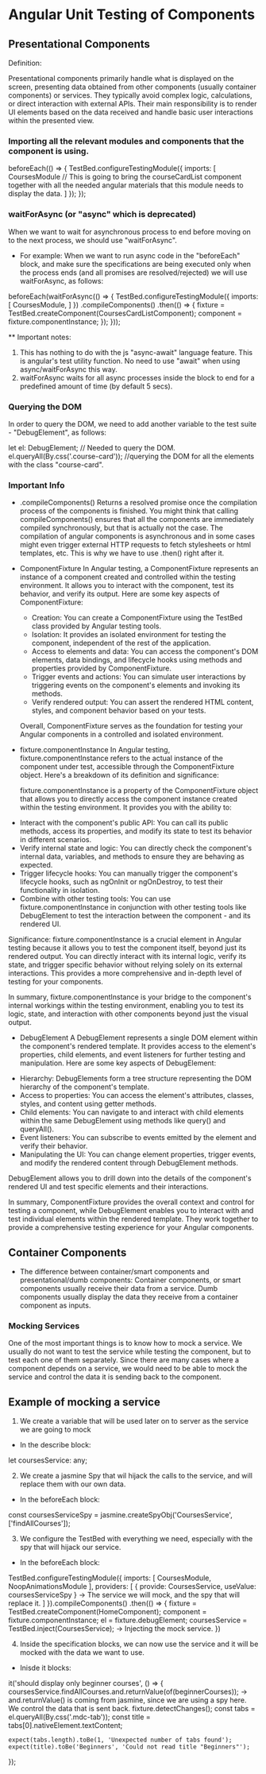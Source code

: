 # Angular Unit Testing of Components

## Presentational Components
Definition:

Presentational components primarily handle what is displayed on the screen, presenting data obtained from other components (usually container components) or services. They typically avoid complex logic, calculations, or direct interaction with external APIs. Their main responsibility is to render UI elements based on the data received and handle basic user interactions within the presented view.

### Importing all the relevant modules and components that the component is using.
 beforeEach(() => {
    TestBed.configureTestingModule({
      imports: [
        CoursesModule // This is going to bring the courseCardList component together with all the needed angular materials that this module needs to display the data.
      ]
    });
  });

### waitForAsync (or "async" which is deprecated)
When we want to wait for asynchronous process to end before moving on to the next process, we should use "waitForAsync".
* For example:
When we want to run async code in the "beforeEach" block, and make sure the specifications are being executed only when the process ends (and all promises are resolved/rejected) we will use waitForAsync, as follows:

 beforeEach(waitForAsync(() => {
    TestBed.configureTestingModule({
      imports: [
        CoursesModule,
      ]
    })
      .compileComponents()
      .then(() => {
        fixture = TestBed.createComponent(CoursesCardListComponent);
        component = fixture.componentInstance;
      });
  }));

** Important notes:
  1. This has nothing to do with the js "async-await" language feature. This is angular's test utility function. No need to use "await" when using async/waitForAsync this way.
  2. waitForAsync waits for all async processes inside the block to end for a predefined amount of time (by default 5 secs).

### Querying the DOM
In order to query the DOM, we need to add another variable to the test suite - "DebugElement", as follows:

 let el: DebugElement; // Needed to query the DOM.
 el.queryAll(By.css('.course-card')); //querying the DOM for all the elements with the class "course-card".

### Important Info
* .compileComponents()
Returns a resolved promise once the compilation process of the components is finished.
You might think that calling compileComponents() ensures that all the components are immediately compiled synchronously, but that is actually not the case.
The compilation of angular components is asynchronous and in some cases might even trigger external HTTP requests to fetch stylesheets or html templates, etc.
This is why we have to use .then() right after it.

* ComponentFixture
  In Angular testing, a ComponentFixture represents an instance of a component created and controlled within the testing environment. It allows you to interact with the component, test its behavior, and verify its output. Here are some key aspects of ComponentFixture:

  - Creation: You can create a ComponentFixture using the TestBed class provided by Angular testing tools.
  - Isolation: It provides an isolated environment for testing the component, independent of the rest of the application.
  - Access to elements and data: You can access the component's DOM elements, data bindings, and lifecycle hooks using methods and properties provided by ComponentFixture.
  - Trigger events and actions: You can simulate user interactions by triggering events on the component's elements and invoking its methods.
  - Verify rendered output: You can assert the rendered HTML content, styles, and component behavior based on your tests.
  
  Overall, ComponentFixture serves as the foundation for testing your Angular components in a controlled and isolated environment.

* fixture.componentInstance
  In Angular testing, fixture.componentInstance refers to the actual instance of the component under test, accessible through the ComponentFixture object. Here's a breakdown of its definition and significance:

  fixture.componentInstance is a property of the ComponentFixture object that allows you to directly access the component instance created within the testing environment. It provides you with the ability to:

- Interact with the component's public API: You can call its public methods, access its properties, and modify its state to test its behavior in different scenarios.
- Verify internal state and logic: You can directly check the component's internal data, variables, and methods to ensure they are behaving as expected.
- Trigger lifecycle hooks: You can manually trigger the component's lifecycle hooks, such as ngOnInit or ngOnDestroy, to test their functionality in isolation.
- Combine with other testing tools: You can use fixture.componentInstance in conjunction with other testing tools like DebugElement to test the interaction between the component - and its rendered UI.

Significance:
fixture.componentInstance is a crucial element in Angular testing because it allows you to test the component itself, beyond just its rendered output. You can directly interact with its internal logic, verify its state, and trigger specific behavior without relying solely on its external interactions. This provides a more comprehensive and in-depth level of testing for your components.

In summary, fixture.componentInstance is your bridge to the component's internal workings within the testing environment, enabling you to test its logic, state, and interaction with other components beyond just the visual output.

* DebugElement
  A DebugElement represents a single DOM element within the component's rendered template. It provides access to the element's properties, child elements, and event listeners for further testing and manipulation. Here are some key aspects of DebugElement:

- Hierarchy: DebugElements form a tree structure representing the DOM hierarchy of the component's template.
- Access to properties: You can access the element's attributes, classes, styles, and content using getter methods.
- Child elements: You can navigate to and interact with child elements within the same DebugElement using methods like query() and queryAll().
- Event listeners: You can subscribe to events emitted by the element and verify their behavior.
- Manipulating the UI: You can change element properties, trigger events, and modify the rendered content through DebugElement methods.

DebugElement allows you to drill down into the details of the component's rendered UI and test specific elements and their interactions.

In summary, ComponentFixture provides the overall context and control for testing a component, while DebugElement enables you to interact with and test individual elements within the rendered template. They work together to provide a comprehensive testing experience for your Angular components.

## Container Components
* The difference between container/smart components and presentational/dumb components:
  Container components, or smart components usually receive their data from a service.
  Dumb components usually display the data they receive from a container component as inputs.

### Mocking Services
One of the most important things is to know how to mock a service.
We usually do not want to test the service while testing the component, but to test each one of them separately.
Since there are many cases where a component depends on a service, we would need to be able to mock the service and control the data it is sending back to the component.

## Example of mocking a service

1. We create a variable that will be used later on to server as the service we are going to mock
  - In the describe block:
 
 let coursesService: any;

2. We create a jasmine Spy that wil hijack the calls to the service, and will replace them with our own data.
 - In the beforeEach block:

const coursesServiceSpy = jasmine.createSpyObj('CoursesService', ['findAllCourses']);

3. We configure the TestBed with everything we need, especially with the spy that will hijack our service.
 - In the beforeEach block:

  TestBed.configureTestingModule({
      imports: [
        CoursesModule,
        NoopAnimationsModule
      ],
      providers: [
        { provide: CoursesService, useValue: coursesServiceSpy } -> The service we will mock, and the spy that will replace it.
      ]
    }).compileComponents()
      .then(() => {
        fixture = TestBed.createComponent(HomeComponent);
        component = fixture.componentInstance;
        el = fixture.debugElement;
        coursesService = TestBed.inject(CoursesService); -> Injecting the mock service.
      })

4. Inside the specification blocks, we can now use the service and it will be mocked with the data we want to use.
  - Inisde it blocks:

  it('should display only beginner courses', () => {
    coursesService.findAllCourses.and.returnValue(of(beginnerCourses)); -> and.returnValue() is coming from jasmine, since we are using a spy here. We control the data that is sent back.
    fixture.detectChanges();
    const tabs = el.queryAll(By.css('.mdc-tab'));
    const title = tabs[0].nativeElement.textContent;


    expect(tabs.length).toBe(1, 'Unexpected number of tabs found');
    expect(title).toBe('Beginners', 'Could not read title "Beginners"');
  });
